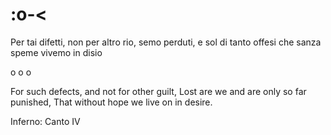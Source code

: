 :o\-<
======

Per tai difetti, non per altro rio,
semo perduti, e sol di tanto offesi
che sanza speme vivemo in disio

o o o

For such defects, and not for other guilt,
Lost are we and are only so far punished,
That without hope we live on in desire.

Inferno: Canto IV


